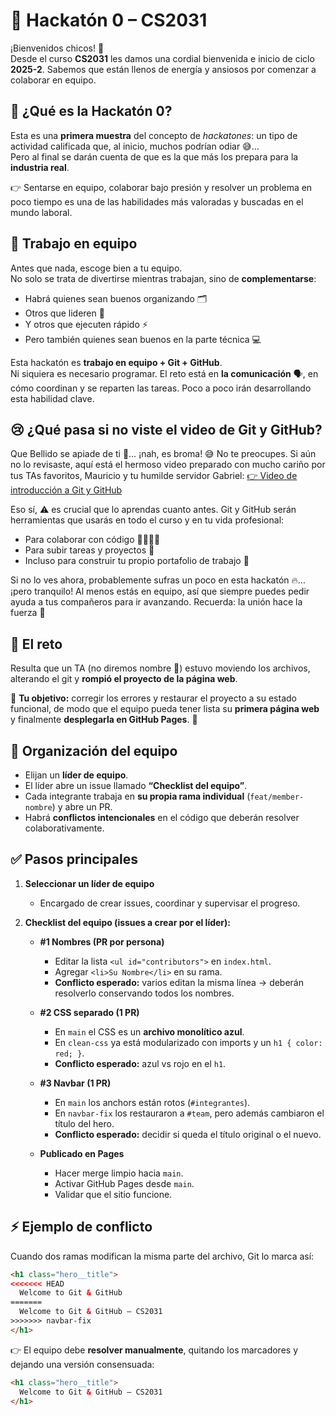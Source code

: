 # 🚀 Hackatón 0 – CS2031  

¡Bienvenidos chicos! 🎉  
Desde el curso **CS2031** les damos una cordial bienvenida e inicio de ciclo **2025-2**. Sabemos que están llenos de energía y ansiosos por comenzar a colaborar en equipo.  


## 🤔 ¿Qué es la Hackatón 0?  
Esta es una **primera muestra** del concepto de *hackatones*: un tipo de actividad calificada que, al inicio, muchos podrían odiar 😅…  
Pero al final se darán cuenta de que es la que más los prepara para la **industria real**.  

👉 Sentarse en equipo, colaborar bajo presión y resolver un problema en poco tiempo es una de las habilidades más valoradas y buscadas en el mundo laboral.  



## 👥 Trabajo en equipo  
Antes que nada, escoge bien a tu equipo.  
No solo se trata de divertirse mientras trabajan, sino de **complementarse**:  

- Habrá quienes sean buenos organizando 🗂️  
- Otros que lideren 🧭  
- Y otros que ejecuten rápido ⚡  
- Pero también quienes sean buenos en la parte técnica 💻  

Esta hackatón es **trabajo en equipo + Git + GitHub**.  
Ni siquiera es necesario programar. El reto está en **la comunicación** 🗣️, en cómo coordinan y se reparten las tareas. Poco a poco irán desarrollando esta habilidad clave.  

## 😢 ¿Qué pasa si no viste el video de Git y GitHub?

Que Bellido se apiade de ti 🙏… ¡nah, es broma! 😅 No te preocupes. Si aún no lo revisaste, aquí está el hermoso video preparado con mucho cariño por tus TAs favoritos, Mauricio y tu humilde servidor Gabriel: [👉 Video de introducción a Git y GitHub](https://www.youtube.com/watch?v=8CmZysIzcbc)

Eso sí, ⚠️ es crucial que lo aprendas cuanto antes. Git y GitHub serán herramientas que usarás en todo el curso y en tu vida profesional:

* Para colaborar con código 👩‍💻👨‍💻
* Para subir tareas y proyectos 📂
* Incluso para construir tu propio portafolio de trabajo 💼

Si no lo ves ahora, probablemente sufras un poco en esta hackatón 🔥… ¡pero tranquilo! Al menos estás en equipo, así que siempre puedes pedir ayuda a tus compañeros para ir avanzando. Recuerda: la unión hace la fuerza 💪

## 📜 El reto

Resulta que un TA (no diremos nombre 🤫) estuvo moviendo los archivos, alterando el git y **rompió el proyecto de la página web**.  

🎯 **Tu objetivo:** corregir los errores y restaurar el proyecto a su estado funcional, de modo que el equipo pueda tener lista su **primera página web** y finalmente **desplegarla en GitHub Pages**. 🚀  



## 👑 Organización del equipo
- Elijan un **líder de equipo**.  
- El líder abre un issue llamado **“Checklist del equipo”**.  
- Cada integrante trabaja en **su propia rama individual** (`feat/member-nombre`) y abre un PR.  
- Habrá **conflictos intencionales** en el código que deberán resolver colaborativamente.  


## ✅ Pasos principales

1. **Seleccionar un líder de equipo**  
   - Encargado de crear issues, coordinar y supervisar el progreso.  

2. **Checklist del equipo (issues a crear por el líder):**  

   - **#1 Nombres (PR por persona)**  
     - Editar la lista `<ul id="contributors">` en `index.html`.  
     - Agregar `<li>Su Nombre</li>` en su rama.  
     - **Conflicto esperado:** varios editan la misma línea → deberán resolverlo conservando todos los nombres.  

   - **#2 CSS separado (1 PR)**  
     - En `main` el CSS es un **archivo monolítico azul**.  
     - En `clean-css` ya está modularizado con imports y un `h1 { color: red; }`.  
     - **Conflicto esperado:** azul vs rojo en el `h1`.  

   - **#3 Navbar (1 PR)**  
     - En `main` los anchors están rotos (`#integrantes`).  
     - En `navbar-fix` los restauraron a `#team`, pero además cambiaron el título del hero.  
     - **Conflicto esperado:** decidir si queda el título original o el nuevo.  

   - **Publicado en Pages**  
     - Hacer merge limpio hacia `main`.  
     - Activar GitHub Pages desde `main`.  
     - Validar que el sitio funcione.  

## ⚡ Ejemplo de conflicto

Cuando dos ramas modifican la misma parte del archivo, Git lo marca así:

```html
<h1 class="hero__title">
<<<<<<< HEAD
  Welcome to Git & GitHub
=======
  Welcome to Git & GitHub – CS2031
>>>>>>> navbar-fix
</h1>
````

👉 El equipo debe **resolver manualmente**, quitando los marcadores y dejando una versión consensuada:

```html
<h1 class="hero__title">
  Welcome to Git & GitHub – CS2031
</h1>
```
